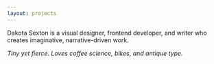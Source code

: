 ```yaml
---
layout: projects
---
```


Dakota Sexton is a visual designer, frontend developer, and writer who creates imaginative, narrative-driven work.

_Tiny yet fierce. Loves coffee science, bikes, and antique type._